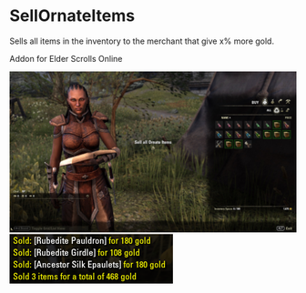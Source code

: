 # SellOrnateItems
 Sells all items in the inventory to the merchant that give x% more gold.

Addon for Elder Scrolls Online

![preview](img/Preview.jpg)
![chat](img/chatOutput.PNG)
